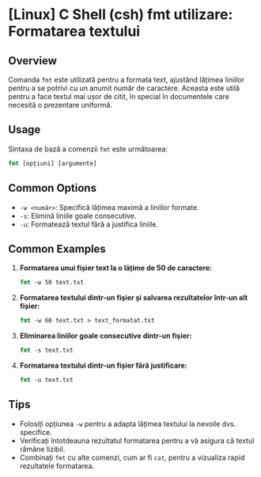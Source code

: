 # [Linux] C Shell (csh) fmt utilizare: Formatarea textului

## Overview
Comanda `fmt` este utilizată pentru a formata text, ajustând lățimea liniilor pentru a se potrivi cu un anumit număr de caractere. Aceasta este utilă pentru a face textul mai ușor de citit, în special în documentele care necesită o prezentare uniformă.

## Usage
Sintaxa de bază a comenzii `fmt` este următoarea:

```csh
fmt [opțiuni] [argumente]
```

## Common Options
- `-w <număr>`: Specifică lățimea maximă a liniilor formate.
- `-s`: Elimină liniile goale consecutive.
- `-u`: Formatează textul fără a justifica liniile.

## Common Examples
1. **Formatarea unui fișier text la o lățime de 50 de caractere:**
   ```csh
   fmt -w 50 text.txt
   ```

2. **Formatarea textului dintr-un fișier și salvarea rezultatelor într-un alt fișier:**
   ```csh
   fmt -w 60 text.txt > text_formatat.txt
   ```

3. **Eliminarea liniilor goale consecutive dintr-un fișier:**
   ```csh
   fmt -s text.txt
   ```

4. **Formatarea textului dintr-un fișier fără justificare:**
   ```csh
   fmt -u text.txt
   ```

## Tips
- Folosiți opțiunea `-w` pentru a adapta lățimea textului la nevoile dvs. specifice.
- Verificați întotdeauna rezultatul formatarea pentru a vă asigura că textul rămâne lizibil.
- Combinați `fmt` cu alte comenzi, cum ar fi `cat`, pentru a vizualiza rapid rezultatele formatarea.